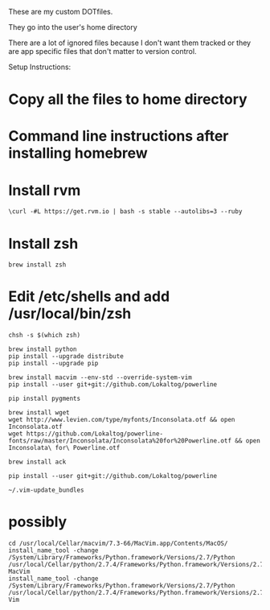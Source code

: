 These are my custom DOTfiles. 

They go into the user's home directory

There are a lot of ignored files because I don't want them tracked or they are
app specific files that don't matter to version control.


Setup Instructions:

# Copy all the files to home directory
# Command line instructions after installing homebrew

# Install rvm
    \curl -#L https://get.rvm.io | bash -s stable --autolibs=3 --ruby

# Install zsh
    brew install zsh

# Edit /etc/shells and add /usr/local/bin/zsh
    chsh -s $(which zsh)

    brew install python
    pip install --upgrade distribute
    pip install --upgrade pip

    brew install macvim --env-std --override-system-vim
    pip install --user git+git://github.com/Lokaltog/powerline 

    pip install pygments

    brew install wget
    wget http://www.levien.com/type/myfonts/Inconsolata.otf && open Inconsolata.otf
    wget https://github.com/Lokaltog/powerline-fonts/raw/master/Inconsolata/Inconsolata%20for%20Powerline.otf && open Inconsolata\ for\ Powerline.otf

    brew install ack

    pip install --user git+git://github.com/Lokaltog/powerline

    ~/.vim-update_bundles

# possibly
    cd /usr/local/Cellar/macvim/7.3-66/MacVim.app/Contents/MacOS/
    install_name_tool -change /System/Library/Frameworks/Python.framework/Versions/2.7/Python /usr/local/Cellar/python/2.7.4/Frameworks/Python.framework/Versions/2.7/Python MacVim
    install_name_tool -change /System/Library/Frameworks/Python.framework/Versions/2.7/Python /usr/local/Cellar/python/2.7.4/Frameworks/Python.framework/Versions/2.7/Python Vim


